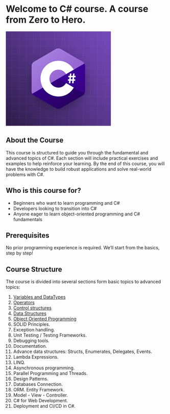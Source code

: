 # Welcome to C# course. A course from Zero to Hero.
![Csharp course](images/csharp.png)
## About the Course

This course is structured to guide you through the fundamental and advanced topics of C#. Each section will include practical exercises and examples to help reinforce your learning. By the end of this course, you will have the knowledge to build robust applications and solve real-world problems with C#.

## Who is this course for?

- Beginners who want to learn programming and C#
- Developers looking to transition into C#
- Anyone eager to learn object-oriented programming and C# fundamentals

## Prerequisites

No prior programming experience is required. We’ll start from the basics, step by step!

## Course Structure

The course is divided into several sections form basic topics to advanced topics:

1. [Variables and DataTypes](1.%20Variables/Variables.md)  
2. [Operators](2.%20Operators/Operators.md)  
3. [Control structures](3.%20Control%20Structures/Control%20Structures.md)
4. [Data Structures](4.%20Data%20Structures/Data%20Structures.md)
5. [Object Oriented Programming](5.%20OOP/OOP.md)
6. SOLID Principles. 
7. Exception handling. 
8. Unit Testing / Testing Frameworks.
9. Debugging tools.
10. Documentation.
11. Advance data structures: Structs, Enumerates, Delegates, Events.
12. Lambda Expressions.
13. LINQ.
14. Asynchronous programming.
15. Parallel Programming and Threads.
16. Design Patterns.
17. Databases Connection.
18. ORM. Entity Framework.
19. Model - View - Controller.
20. C# for Web Development.
21. Deployment and CI/CD in C#.
